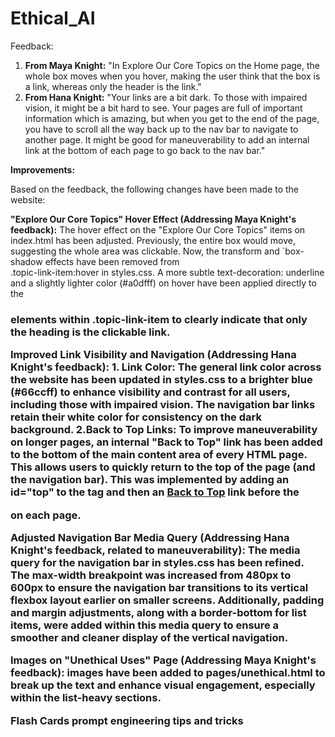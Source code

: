 # Ethical_AI
Feedback:

1.  **From Maya Knight:** "In Explore Our Core Topics on the Home page, the whole box moves when you hover, making the user think that the box is a link, whereas only the header is the link."
2.  **From Hana Knight:** "Your links are a bit dark. To those with impaired vision, it might be a bit hard to see. Your pages are full of important information which is amazing, but when you get to the end of the page, you have to scroll all the way back up to the nav bar to navigate to another page. It might be good for maneuverability to add an internal link at the bottom of each page to go back to the nav bar."

**Improvements:**

Based on the feedback, the following changes have been made to the website:

**"Explore Our Core Topics" Hover Effect (Addressing Maya Knight's feedback):**
    The hover effect on the "Explore Our Core Topics" items on index.html has been adjusted. Previously, the entire box would move, suggesting the whole area was clickable. Now, the transform and `box-shadow effects have been removed from      
     .topic-link-item:hover in styles.css. A more subtle text-decoration: underline and a slightly lighter color (#a0dfff) on hover have been applied directly to the <h3> <a> elements within .topic-link-item to clearly indicate that only the heading is the clickable link.

**Improved Link Visibility and Navigation (Addressing Hana Knight's feedback):**
    1.  Link Color: The general link color across the website has been updated in styles.css to a brighter blue (#66ccff) to enhance visibility and contrast for all users, including those with impaired vision. The navigation bar links retain their white color for consistency on the dark background.
    2.Back to Top Links: To improve maneuverability on longer pages, an internal "Back to Top" link has been added to the bottom of the main content area of every HTML page.  This allows users to quickly return to the top of the page (and the navigation bar). This was implemented by adding an id="top" to the <body> tag and then an <a href="#top">Back to Top</a> link before the <footer> on each page.

**Adjusted Navigation Bar Media Query (Addressing Hana Knight's feedback, related to maneuverability):**
    The media query for the navigation bar in styles.css has been refined. The max-width breakpoint was increased from 480px to 600px to ensure the navigation bar transitions to its vertical flexbox layout earlier on smaller screens. Additionally, padding and margin adjustments, along with a border-bottom for list items, were added within this media query to ensure a smoother and cleaner display of the vertical navigation.

**Images on "Unethical Uses" Page (Addressing Maya Knight's feedback):**
    images have been added to pages/unethical.html to break up the text and enhance visual engagement, especially within the list-heavy sections.

**Flash Cards**
    prompt engineering tips and tricks